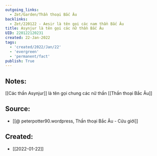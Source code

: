 ```yaml
---
outgoing_links:
  - Zet/Garden/Thần thoại Bắc Âu
backlinks:
  - Zet/220122 - Aesir là tên gọi các nam thần Bắc Âu
title: Asynjur là tên gọi các nữ thần Bắc Âu
UID: 220122120231
created: 22-Jan-2022
tags:
  - 'created/2022/Jan/22'
  - 'evergreen'
  - 'permanent/fact'
publish: True
---
```

## Notes:
[[Các thần Asynjur]] là tên gọi chung các nữ thần [[Thần thoại Bắc Âu]]

## Source:
- [[@ peterpotter90.wordpress, Thần thoại Bắc Âu - Cửu giới]]



## Created:
- [[2022-01-22]]
